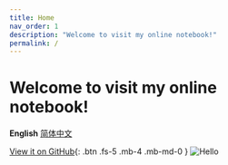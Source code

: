 ```yaml
---
title: Home
nav_order: 1
description: "Welcome to visit my online notebook!"
permalink: /
---
```


# Welcome to visit my online notebook!

**English** [简体中文](https://amazingkenneth.github.io/docs/zh-cn)

[View it on GitHub](https://github.com/Amazingkenneth/amazingkenneth.github.io){: .btn .fs-5 .mb-4 .mb-md-0 }
![Hello](https://amazingkenneth.github.io/images/hello.gif)
